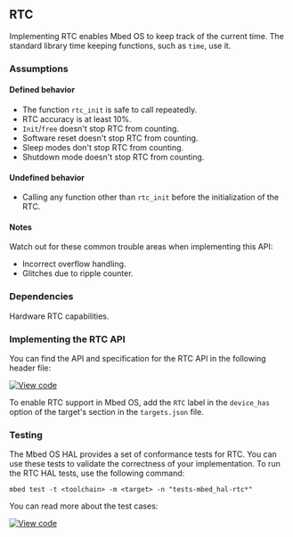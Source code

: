 <h2 id="rtc-port">RTC</h2>

Implementing RTC enables Mbed OS to keep track of the current time. The standard library time keeping functions, such as `time`, use it.

### Assumptions

#### Defined behavior

- The function `rtc_init` is safe to call repeatedly.
- RTC accuracy is at least 10%.
- `Init`/`free` doesn't stop RTC from counting.
- Software reset doesn't stop RTC from counting.
- Sleep modes don't stop RTC from counting.
- Shutdown mode doesn't stop RTC from counting.

#### Undefined behavior

- Calling any function other than `rtc_init` before the initialization of the RTC.

#### Notes

Watch out for these common trouble areas when implementing this API:

- Incorrect overflow handling.
- Glitches due to ripple counter.

### Dependencies

Hardware RTC capabilities.

### Implementing the RTC API

You can find the API and specification for the RTC API in the following header file:

[![View code](https://www.mbed.com/embed/?type=library)](http://os-doc-builder.test.mbed.com/docs/development/mbed-os-api-doxy/group__hal__rtc.html)

To enable RTC support in Mbed OS, add the `RTC` label in the `device_has` option of the target's section in the `targets.json` file.

### Testing

The Mbed OS HAL provides a set of conformance tests for RTC. You can use these tests to validate the correctness of your implementation. To run the RTC HAL tests, use the following command:

```
mbed test -t <toolchain> -m <target> -n "tests-mbed_hal-rtc*"
```

You can read more about the test cases:

 [![View code](https://www.mbed.com/embed/?type=library)](http://os-doc-builder.test.mbed.com/docs/development/mbed-os-api-doxy/group__hal__rtc__tests.html)
